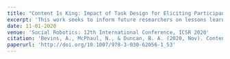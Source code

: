 ```yaml
---
title: "Content Is King: Impact of Task Design for Eliciting Participant Agreement in Crowdsourcing for HRI"
excerpt: 'This work seeks to inform future researchers on lessons learned and recommendations for conducting a crowdsourced study to elicit participant responses to non-anthropomorphic robots that produce high rater agreement.'
date: 11-01-2020
venue: 'Social Robotics: 12th International Conference, ICSR 2020'
citation: 'Bevins, A., McPhaul, N., & Duncan, B. A. (2020, Nov). Content Is King: Impact of Task Design for Eliciting Participant Agreement in Crowdsourcing for HRI. In Social Robotics: 12th International Conference, ICSR 2020, Proceedings 12 (pp. 640-651). Springer International Publishing. http://doi.org/10.1007/978-3-030-62056-1_53'
paperurl: 'http://doi.org/10.1007/978-3-030-62056-1_53'
---
```

